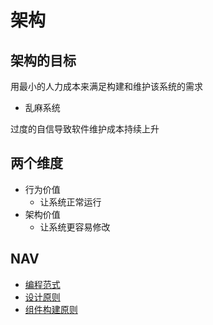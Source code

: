 # 架构

## 架构的目标

用最小的人力成本来满足构建和维护该系统的需求

- 乱麻系统

过度的自信导致软件维护成本持续上升

## 两个维度

- 行为价值
  - 让系统正常运行
- 架构价值
  - 让系统更容易修改

## NAV

- [编程范式](./编程范式.md)
- [设计原则](./设计原则.md)
- [组件构建原则](./组件构建原则.md)